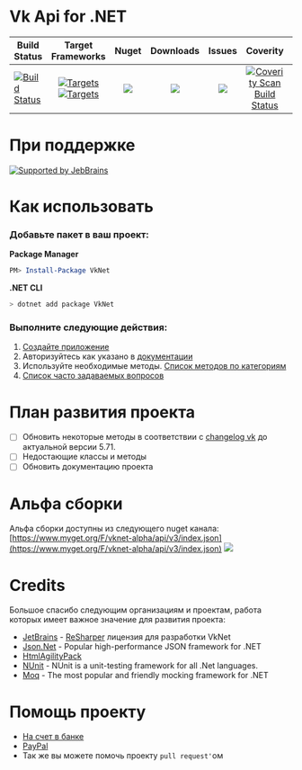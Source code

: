 # Vk Api for .NET
|Build Status|Target Frameworks|Nuget|Downloads|Issues|Coverity|Contacts|
|------|:------:|:------:|:------:|:------:|:------:|:------:|
|[![Build Status](https://travis-ci.org/vknet/vk.svg?branch=master)](https://travis-ci.org/vknet/vk)|[![Targets](https://img.shields.io/badge/.NET%20Standard-2.0-green.svg)](https://docs.microsoft.com/ru-ru/dotnet/standard/net-standard) [![Targets](https://img.shields.io/badge/.NET%20-4.0-green.svg)](https://docs.microsoft.com/ru-ru/dotnet/framework/)|[![](http://img.shields.io/nuget/v/VkNet.svg?style=flat-square)](http://www.nuget.org/packages/VkNet)|[![](https://img.shields.io/nuget/dt/VkNet.svg)](https://www.nuget.org/packages/VkNet/)|[![](https://img.shields.io/github/issues/VkNet/Vk.svg)](https://github.com/vknet/vk/issues)|[![Coverity Scan Build Status](https://scan.coverity.com/projects/6249/badge.svg)](https://scan.coverity.com/projects/vknet)|[![Telegram Chat](https://patrolavia.github.io/telegram-badge/chat.png)](https://t.me/joinchat/CHFCHxHqca0waHIe3-Fuqg)|

# При поддержке
[![Supported by JebBrains](https://raw.githubusercontent.com/vknet/vk/master/.github/jetbrains_logo.png)](https://www.jetbrains.com/)

# Как использовать
### Добавьте пакет в ваш проект:
**Package Manager**
``` powershell
PM> Install-Package VkNet
```
**.NET CLI**
``` powershell
> dotnet add package VkNet
```
### Выполните следующие действия:
1. [Создайте приложение](https://vk.com/editapp?act=create)
2. Авторизуйтесь как указано в [документации](https://vknet.github.io/vk/authorize/)
3. Используйте необходимые методы. [Список методов по категориям](https://vknet.github.io/vk/)
4. [Список часто задаваемых вопросов](https://github.com/vknet/vk/wiki/FAQ)

# План развития проекта

- [ ] Обновить некоторые методы в соответствии с [changelog vk](https://vk.com/dev/versions) до актуальной версии 5.71.
- [ ] Недостающие классы и методы
- [ ] Обновить документацию проекта

# Альфа сборки

Альфа сборки доступны из следующего nuget канала: [https://www.myget.org/F/vknet-alpha/api/v3/index.json](https://www.myget.org/F/vknet-alpha/api/v3/index.json) [![](https://img.shields.io/myget/vknet-alpha/vpre/VkNet.svg)](https://www.myget.org/F/vknet-alpha/api/v3/index.json) 

# Credits

Большое спасибо следующим организациям и проектам, работа которых имеет важное значение для развития проекта:
- [JetBrains](http://www.jetbrains.com/) - [ReSharper](http://www.jetbrains.com/resharper) лицензия для разработки VkNet
- [Json.Net](http://www.newtonsoft.com/json) - Popular high-performance JSON framework for .NET
- [HtmlAgilityPack](http://html-agility-pack.net/?z=codeplex)
- [NUnit](http://www.nunit.org/) - NUnit is a unit-testing framework for all .Net languages.
- [Moq](https://github.com/moq/moq4) - The most popular and friendly mocking framework for .NET

# Помощь проекту
- [На счет в банке](https://money.alfabank.ru/p2p/web/transfer/minyutin)
- [PayPal](https://www.paypal.me/InyutinMaxim)
- Так же вы можете помочь проекту `pull request'`ом
